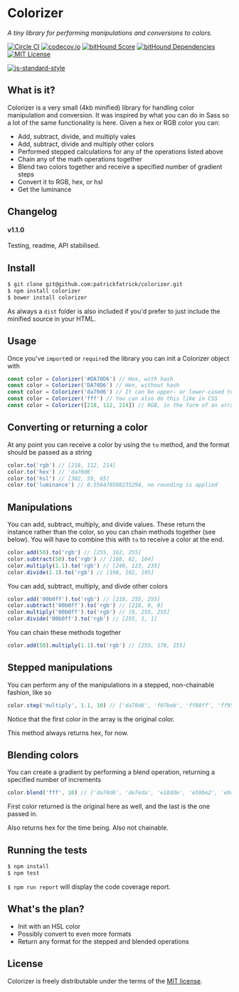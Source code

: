 # Colorizer

_A tiny library for performing manipulations and conversions to colors._

[![Circle CI](https://circleci.com/gh/patrickfatrick/colorizer.svg?style=shield)](https://circleci.com/gh/patrickfatrick/colorizer)
[![codecov.io](https://codecov.io/github/patrickfatrick/colorizer/coverage.svg?branch=master)](https://codecov.io/github/patrickfatrick/colorizer?branch=master)
[![bitHound Score](https://www.bithound.io/github/patrickfatrick/colorizer/badges/score.svg)](https://www.bithound.io/github/patrickfatrick/colorizer)
[![bitHound Dependencies](https://www.bithound.io/github/patrickfatrick/colorizer/badges/dependencies.svg)](https://www.bithound.io/github/patrickfatrick/colorizer/master/dependencies/npm)
[![MIT License][license-image]][license-url]

[![js-standard-style](https://cdn.rawgit.com/feross/standard/master/badge.svg)](https://github.com/feross/standard)

## What is it?

Colorizer is a very small (4kb minified) library for handling color manipulation and conversion. It was inspired by what you can do in Sass so a lot of the same functionality is here. Given a hex or RGB color you can:

- Add, subtract, divide, and multiply vales
- Add, subtract, divide and multiply other colors
- Performed stepped calculations for any of the operations listed above
- Chain any of the math operations together
- Blend two colors together and receive a specified number of gradient steps
- Convert it to RGB, hex, or hsl
- Get the luminance

## Changelog

#### v1.1.0

Testing, readme, API stabilised.

## Install

```bash
$ git clone git@github.com:patrickfatrick/colorizer.git
$ npm install colorizer
$ bower install colorizer
```

As always a `dist` folder is also included if you'd prefer to just include the minified source in your HTML.

## Usage

Once you've `import`ed or `require`d the library you can init a Colorizer object with

```javascript
const color = Colorizer('#DA70D6') // Hex, with hash
const color = Colorizer('DA70D6') // Hex, without hash
const color = Colorizer('da70d6') // It can be upper- or lower-cased to your heart's content
const color = Colorizer('fff') // You can also do this like in CSS
const color = Colorizer([218, 112, 214]) // RGB, in the form of an array
```

## Converting or returning a color

At any point you can receive a color by using the `to` method, and the format should be passed as a string

```javascript
color.to('rgb') // [218, 112, 214]
color.to('hex') // 'da70d6'
color.to('hsl') // [302, 59, 65]
color.to('luminance') // 0.556470588235294, no rounding is applied
```

## Manipulations

You can add, subtract, multiply, and divide values. These return the instance rather than the color, so you can chain methods together (see below). You will have to combine this with `to` to receive a color at the end.

```javascript
color.add(50).to('rgb') // [255, 162, 255]
color.subtract(50).to('rgb') // [168, 62, 164]
color.multiply(1.1).to('rgb') // [240, 123, 235]
color.divide(1.1).to('rgb') // [198, 102, 195]
```

You can add, subtract, multiply, and divde other colors

```javascript
color.add('00b0ff').to('rgb') // [218, 255, 255]
color.subtract('00b0ff').to('rgb') // [218, 0, 0]
color.multiply('00b0ff').to('rgb') // [0, 255, 255]
color.divide('00b0ff').to('rgb') // [255, 1, 1]
```

You can chain these methods together

```javascript
color.add(50).multiply(1.1).to('rgb') // [255, 178, 255]
```

## Stepped manipulations

You can perform any of the manipulations in a stepped, non-chainable fashion, like so

```javascript
color.step('multiply', 1.1, 10) // ['da70d6', 'f07beb', 'ff88ff', 'ff95ff', 'ffa4ff', 'ffb4ff', 'ffc6ff', 'ffdaff', 'fff0ff', 'ffffff', 'ffffff']
```

Notice that the first color in the array is the original color.

This method always returns hex, for now.

## Blending colors

You can create a gradient by performing a blend operation, returning a specified number of increments

```javascript
color.blend('fff', 10) // ['da70d6', 'de7eda', 'e18dde', 'e59be2', 'e9a9e6', 'ecb8ea', 'f0c6ef', 'f4d4f3', 'f8e2f7', 'fbf1fb', 'ffffff']
```

First color returned is the original here as well, and the last is the one passed in.

Also returns hex for the time being. Also not chainable.

## Running the tests

```bash
$ npm install
$ npm test
```

`$ npm run report` will display the code coverage report.

## What's the plan?

- Init with an HSL color
- Possibly convert to even more formats
- Return any format for the stepped and blended operations

## License

Colorizer is freely distributable under the terms of the [MIT license](./LICENSE).

[license-image]: http://img.shields.io/badge/license-MIT-blue.svg?style=flat
[license-url]: LICENSE
